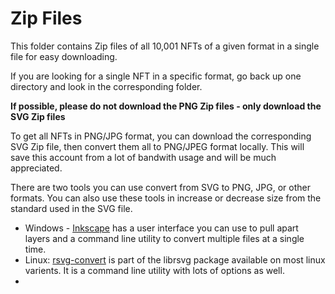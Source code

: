 # Zip Files

This folder contains Zip files of all 10,001 NFTs of a given format in a single file for easy downloading.

If you are looking for a single NFT in a specific format, go back up one directory and look in the corresponding folder.

**If possible, please do not download the PNG Zip files - only download the SVG Zip files**

To get all NFTs in PNG/JPG format, you can download the corresponding SVG Zip file, then convert them all to PNG/JPEG format locally. This will save this account from a lot of bandwith usage and will be much appreciated.

There are two tools you can use convert from SVG to PNG, JPG, or other formats.  You can also use these tools in increase or decrease size from the standard used in the SVG file.
- Windows - [Inkscape](https://inkscape.org/) has a user interface you can use to pull apart layers and a command line utility to convert multiple files at a single time.
- Linux: [rsvg-convert](https://wiki.gnome.org/action/show/Projects/LibRsvg?action=show&redirect=LibRsvg) is part of the librsvg package available on most linux varients.  It is a command line utility with lots of options as well.
-
